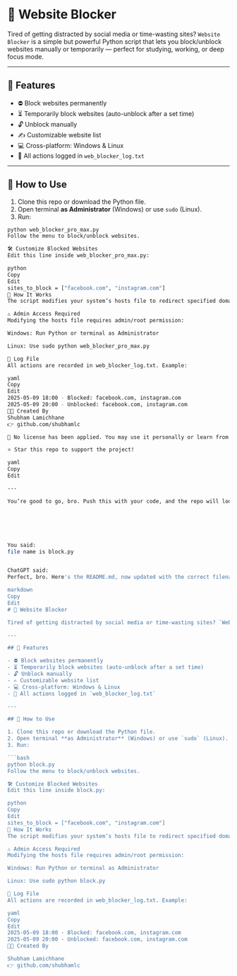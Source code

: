 # 🚫 Website Blocker

Tired of getting distracted by social media or time-wasting sites? `Website Blocker` is a simple but powerful Python script that lets you block/unblock websites manually or temporarily — perfect for studying, working, or deep focus mode.

---

## 🔧 Features

- ⛔ Block websites permanently
- ⏳ Temporarily block websites (auto-unblock after a set time)
- 🔓 Unblock manually
- ✍️ Customizable website list
- 💻 Cross-platform: Windows & Linux
- 📜 All actions logged in `web_blocker_log.txt`

---

## 🚀 How to Use

1. Clone this repo or download the Python file.
2. Open terminal **as Administrator** (Windows) or use `sudo` (Linux).
3. Run:

```bash
python web_blocker_pro_max.py
Follow the menu to block/unblock websites.

🛠️ Customize Blocked Websites
Edit this line inside web_blocker_pro_max.py:

python
Copy
Edit
sites_to_block = ["facebook.com", "instagram.com"]
🧠 How It Works
The script modifies your system’s hosts file to redirect specified domains to 127.0.0.1, making them unreachable. It works at the system level — not through browser extensions — so it’s tougher to bypass.

⚠️ Admin Access Required
Modifying the hosts file requires admin/root permission:

Windows: Run Python or terminal as Administrator

Linux: Use sudo python web_blocker_pro_max.py

📜 Log File
All actions are recorded in web_blocker_log.txt. Example:

yaml
Copy
Edit
2025-05-09 18:00 - Blocked: facebook.com, instagram.com
2025-05-09 20:00 - Unblocked: facebook.com, instagram.com
🧑‍💻 Created By
Shubham Lamichhane
👉 github.com/shubhamlc

💬 No license has been applied. You may use it personally or learn from it, but redistribution/modification rights are not explicitly granted. Add a license if you want others to reuse it freely.

⭐ Star this repo to support the project!

yaml
Copy
Edit

---

You’re good to go, bro. Push this with your code, and the repo will look clean and professional. Want me to generate a cool banner for this?






You said:
file name is block.py


ChatGPT said:
Perfect, bro. Here's the README.md, now updated with the correct filename block.py — copy, paste, upload, DONE. 💥

markdown
Copy
Edit
# 🚫 Website Blocker

Tired of getting distracted by social media or time-wasting sites? `Website Blocker` is a simple but powerful Python script that lets you block/unblock websites manually or temporarily — perfect for studying, working, or deep focus mode.

---

## 🔧 Features

- ⛔ Block websites permanently
- ⏳ Temporarily block websites (auto-unblock after a set time)
- 🔓 Unblock manually
- ✍️ Customizable website list
- 💻 Cross-platform: Windows & Linux
- 📜 All actions logged in `web_blocker_log.txt`

---

## 🚀 How to Use

1. Clone this repo or download the Python file.
2. Open terminal **as Administrator** (Windows) or use `sudo` (Linux).
3. Run:

```bash
python block.py
Follow the menu to block/unblock websites.

🛠️ Customize Blocked Websites
Edit this line inside block.py:

python
Copy
Edit
sites_to_block = ["facebook.com", "instagram.com"]
🧠 How It Works
The script modifies your system’s hosts file to redirect specified domains to 127.0.0.1, making them unreachable. It works at the system level — not through browser extensions — so it’s tougher to bypass.

⚠️ Admin Access Required
Modifying the hosts file requires admin/root permission:

Windows: Run Python or terminal as Administrator

Linux: Use sudo python block.py

📜 Log File
All actions are recorded in web_blocker_log.txt. Example:

yaml
Copy
Edit
2025-05-09 18:00 - Blocked: facebook.com, instagram.com
2025-05-09 20:00 - Unblocked: facebook.com, instagram.com
🧑‍💻 Created By

Shubham Lamichhane
👉 github.com/shubhamlc